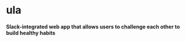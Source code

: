 # ula

#### Slack-integrated web app that allows users to challenge each other to build healthy habits